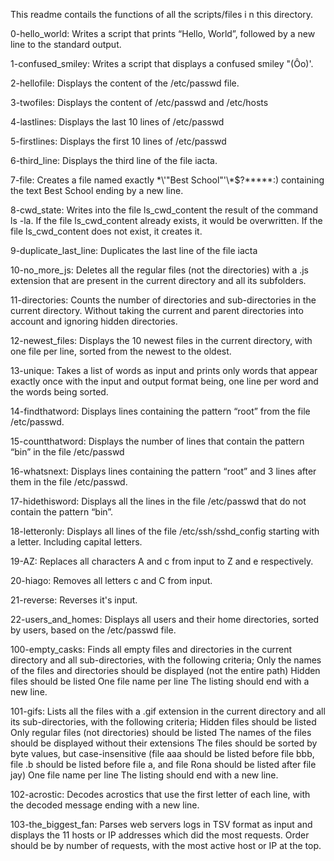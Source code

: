 This readme contails the functions of all the scripts/files i n this directory.

 0-hello_world: Writes a script that prints “Hello, World”, followed by a new line to the standard output.

 1-confused_smiley: Writes a script that displays a confused smiley "(Ôo)'.
 
 2-hellofile: Displays the content of the /etc/passwd file.
 
 3-twofiles: Displays the content of /etc/passwd and /etc/hosts
 
 4-lastlines: Displays the last 10 lines of /etc/passwd
 
 5-firstlines: Displays the first 10 lines of /etc/passwd
 
 6-third_line: Displays the third line of the file iacta.
 
 7-file: Creates a file named exactly \*\\'"Best School"\'\\*$\?\*\*\*\*\*:) containing the text Best School ending by a new line.
 
 8-cwd_state: Writes into the file ls_cwd_content the result of the command ls -la. If the file ls_cwd_content already exists, it would be overwritten. If the file ls_cwd_content does not exist, it creates it.
 
 
 9-duplicate_last_line: Duplicates the last line of the file iacta
 
 10-no_more_js: Deletes all the regular files (not the directories) with a .js extension that are present in the current directory and all its subfolders.
 
 11-directories: Counts the number of directories and sub-directories in the current directory. Without taking the current and parent directories into account and ignoring hidden directories. 
 
 
 12-newest_files: Displays the 10 newest files in the current directory, with one file per line, sorted from the newest to the oldest.
 
 13-unique: Takes a list of words as input and prints only words that appear exactly once with the input and output format being, one line per word and the words being sorted.
 
 14-findthatword: Displays lines containing the pattern “root” from the file /etc/passwd.
 
 15-countthatword: Displays the number of lines that contain the pattern “bin” in the file /etc/passwd
 
 16-whatsnext: Displays lines containing the pattern “root” and 3 lines after them in the file /etc/passwd.
 
 17-hidethisword: Displays all the lines in the file /etc/passwd that do not contain the pattern “bin”.
 
 18-letteronly: Displays all lines of the file /etc/ssh/sshd_config starting with a letter. Including capital letters.
 
 19-AZ: Replaces all characters A and c from input to Z and e respectively.
 
 20-hiago: Removes all letters c and C from input.
 
 21-reverse: Reverses it's input.
 
 22-users_and_homes: Displays all users and their home directories, sorted by users, based on the /etc/passwd file.
 
 100-empty_casks: Finds all empty files and directories in the current directory and all sub-directories, with the following criteria; 
 Only the names of the files and directories should be displayed (not the entire path)
                      Hidden files should be listed
                      One file name per line
                      The listing should end with a new line.
 
 101-gifs: Lists all the files with a .gif extension in the current directory and all its sub-directories, with the following criteria;
                       Hidden files should be listed
                       Only regular files (not directories) should be listed
                       The names of the files should be displayed without their extensions
                       The files should be sorted by byte values, but case-insensitive (file aaa should be listed before file bbb, file .b should be listed before file                                                   a, and file Rona should be listed after file jay)
                       One file name per line
                       The listing should end with a new line.
 
 102-acrostic: Decodes acrostics that use the first letter of each line, with the decoded message ending with a new line.
 
 103-the_biggest_fan: Parses web servers logs in TSV format as input and displays the 11 hosts or IP addresses which did the most requests. Order should be by number of requests, with the most active host or IP at the top.
